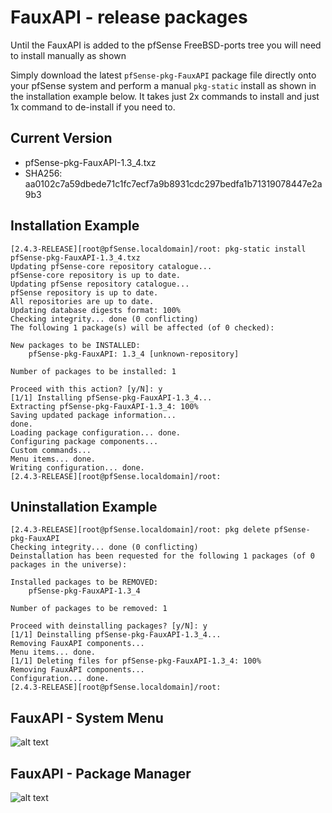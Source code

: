 # FauxAPI - release packages

Until the FauxAPI is added to the pfSense FreeBSD-ports tree you will need to 
install manually as shown

Simply download the latest `pfSense-pkg-FauxAPI` package file directly onto 
your pfSense system and perform a manual `pkg-static` install as shown in the
installation example below.  It takes just 2x commands to install and just 1x
command to de-install if you need to.

## Current Version
 - pfSense-pkg-FauxAPI-1.3_4.txz
 - SHA256: aa0102c7a59dbede71c1fc7ecf7a9b8931cdc297bedfa1b71319078447e2a9b3

## Installation Example
```
[2.4.3-RELEASE][root@pfSense.localdomain]/root: pkg-static install pfSense-pkg-FauxAPI-1.3_4.txz
Updating pfSense-core repository catalogue...
pfSense-core repository is up to date.
Updating pfSense repository catalogue...
pfSense repository is up to date.
All repositories are up to date.
Updating database digests format: 100%
Checking integrity... done (0 conflicting)
The following 1 package(s) will be affected (of 0 checked):

New packages to be INSTALLED:
	pfSense-pkg-FauxAPI: 1.3_4 [unknown-repository]

Number of packages to be installed: 1

Proceed with this action? [y/N]: y
[1/1] Installing pfSense-pkg-FauxAPI-1.3_4...
Extracting pfSense-pkg-FauxAPI-1.3_4: 100%
Saving updated package information...
done.
Loading package configuration... done.
Configuring package components...
Custom commands...
Menu items... done.
Writing configuration... done.
[2.4.3-RELEASE][root@pfSense.localdomain]/root: 
```

## Uninstallation Example
```
[2.4.3-RELEASE][root@pfSense.localdomain]/root: pkg delete pfSense-pkg-FauxAPI
Checking integrity... done (0 conflicting)
Deinstallation has been requested for the following 1 packages (of 0 packages in the universe):

Installed packages to be REMOVED:
	pfSense-pkg-FauxAPI-1.3_4

Number of packages to be removed: 1

Proceed with deinstalling packages? [y/N]: y
[1/1] Deinstalling pfSense-pkg-FauxAPI-1.3_4...
Removing FauxAPI components...
Menu items... done.
[1/1] Deleting files for pfSense-pkg-FauxAPI-1.3_4: 100%
Removing FauxAPI components...
Configuration... done.
[2.4.3-RELEASE][root@pfSense.localdomain]/root: 
```

## FauxAPI - System Menu
![alt text](README-menu-screenshot-01.png "menu-screenshot")

## FauxAPI - Package Manager
![alt text](README-menu-screenshot-02.png "packages-screenshot")
